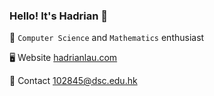 ### Hello! It's Hadrian 👋
🧠 ```Computer Science``` and ```Mathematics``` enthusiast

🖥️ Website [hadrianlau.com](https://hadrianlau.com)

📨 Contact [102845@dsc.edu.hk](mailto:102845@dsc.edu.hk)
